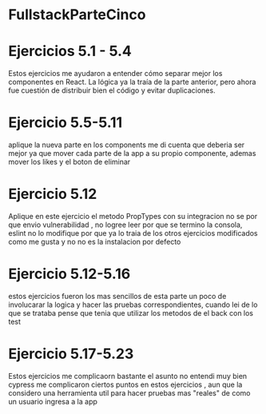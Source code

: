 
# FullstackParteCinco

# Ejercicios 5.1 - 5.4  
Estos ejercicios me ayudaron a entender cómo separar mejor los componentes en React. La lógica ya la traía de la parte anterior, pero ahora fue cuestión de distribuir bien el código y evitar duplicaciones. 

# Ejercicio 5.5-5.11 
aplique la nueva parte en los components me di cuenta que deberia ser mejor ya que mover cada parte de la app a su propio componente, ademas mover los likes y el boton de eliminar

# Ejercicio 5.12  
Aplique en este ejercicio el metodo PropTypes con su integracion no se por que envio vulnerabilidad , no logree leer por que se termino la consola, eslint no lo modifique por que ya lo traia de los otros ejercicios modificados como me gusta y no no es la instalacion por defecto 

# Ejercicio 5.12-5.16
estos ejercicios fueron los mas sencillos de esta parte un poco de involucarar la logica y hacer las pruebas correspondientes, cuando lei de lo que se trataba pense que tenia que utilizar los metodos de el back con los test 

# Ejercicio 5.17-5.23
Estos ejercicios me complicaorn bastante el asunto no entendi muy bien cypress me complicaron ciertos puntos en estos ejercicios , aun que la considero una herramienta util para hacer pruebas 
mas "reales" de como un usuario ingresa a la app


